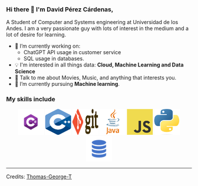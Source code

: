 ### Hi there 👋 I'm David Pérez Cárdenas,

A Student of Computer and Systems engineering at Universidad de los Andes. I am a very passionate guy with lots of interest in the medium and a lot of desire for learning.


- 🔭 I’m currently working on:
	- ChatGPT API usage in customer service
	- SQL usage in databases.
- :bulb: I'm interested in all things data: **Cloud, Machine Learning and Data Science**
- 💬 Talk to me about Movies, Music, and anything that interests you.
- 🌱 I’m currently pursuing **Machine learning**.

### My skills include

<p align="center">
	<img width="70" height="70" src="https://github.com/MichiMoments/MichiMoments/blob/main/c%20sharp.png">
	<img width="70" height="70" src="https://github.com/MichiMoments/MichiMoments/blob/main/c%2B%2B.png">
	<img width="70" height="70" src="https://github.com/MichiMoments/MichiMoments/blob/main/git.png">
	<img width="70" height="70" src="https://github.com/MichiMoments/MichiMoments/blob/main/java.png">
	<img width="70" height="70" src="https://github.com/MichiMoments/MichiMoments/blob/main/js.png">
	<img width="70" height="70" src="https://github.com/MichiMoments/MichiMoments/blob/main/py.png">
	<img width="70" height="70" src="https://github.com/MichiMoments/MichiMoments/blob/main/sql.png">
</p>


-----

Credits: [Thomas-George-T](https://github.com/Thomas-George-T)

